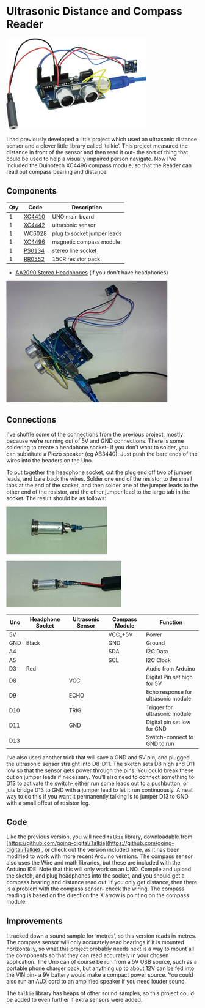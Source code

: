 # Ultrasonic Distance and Compass Reader

![](images/ultrasonic4.jpg)

I had previously developed a little project which used an  ultrasonic distance sensor and a clever little library called ‘talkie’. This  project measured the distance in front of the sensor and then read it out- the  sort of thing that could be used to help a visually impaired person navigate.  Now I’ve included the Duinotech XC4496 compass module, so that the Reader can  read out compass bearing and distance.

## Components

|Qty| Code | Description |
|---|---|---|
|1 | [XC4410](http://jaycar.com.au/p/XC4410) | UNO main board
|1 | [XC4442](http://jaycar.com.au/p/XC4442) | ultrasonic sensor
|1 | [WC6028](http://jaycar.com.au/p/WC6028) | plug to socket jumper leads
|1 | [XC4496](http://jaycar.com.au/p/XC4496) | magnetic compass module
|1 | [PS0134](http://jaycar.com.au/p/PS0134) | stereo line socket
|1 | [RR0552](http://jaycar.com.au/p/RR0552) | 150R resistor pack

* [AA2090 Stereo Headphones](https://jaycar.com.au/p/AA2090)
(if you don't have headphones)

![](images/ultrasonic3.jpg)

## Connections

I've shuffle some  of the connections from the previous project, mostly because we’re running out  of 5V and GND connections. There is some soldering to create a headphone  socket- if you don’t want to solder, you can substitute a Piezo speaker (eg  AB3440). Just push the bare ends of the wires into the headers on the Uno.

To put together the  headphone socket, cut the plug end off two of jumper leads, and bare back the  wires. Solder one end of the resistor to the small tabs at the end of the  socket, and then solder one of the jumper leads to the other end of the  resistor, and the other jumper lead to the large tab in the socket. The result  should be as follows:

![](images/ultrasonic1.jpg)

![](images/ultrasonic2.jpg)

|Uno |Headphone Socket |Ultrasonic Sensor |Compass Module |Function
|--- |--- |--- |--- |---
|5V|||VCC_+5V |Power
|GND|Black ||GND |Ground
|A4|||SDA |I2C Data
|A5|||SCL |I2C Clock
|D3|Red |||Audio from Arduino
|D8||VCC ||Digital Pin set high for 5V
|D9||ECHO ||Echo response for ultrasonic module
|D10||TRIG ||Trigger for ultrasonic module
|D11||GND ||Digital pin set low for GND
|D13||||Switch-connect to GND to run

I’ve also used another trick that will save a GND and 5V  pin, and plugged the ultrasonic sensor straight into D8-D11. The sketch sets D8  high and D11 low so that the sensor gets power through the pins. You could  break these out on jumper leads if necessary. You’ll also need to connect  something to D13 to activate the switch- either run some leads out to a  pushbutton, or juts bridge D13 to GND with a jumper lead to let it run  continuously. A neat way to do this if you want it permanently talking is to  jumper D13 to GND with a small offcut of resistor leg.

## Code

Like the previous version, you will need `talkie` library,  downloadable from [https://github.com/going-digital/Talkie](https://github.com/going-digital/Talkie) ,  or check out the version included here, as it has been modified to work with  more recent Arduino versions. The compass sensor also uses the Wire and math  libraries, but these are included with the Arduino IDE. Note that this will  only work on an UNO. Compile and upload the sketch, and plug headphones into  the socket, and you should get a compass bearing and distance read out. If you  only get distance, then there is a problem with the compass sensor- check the  wiring. The compass reading is based on the direction the X arrow is pointing on  the compass module.

## Improvements

I tracked down a sound sample for ‘metres’, so this version  reads in metres. The compass sensor will only accurately read bearings if it is  mounted horizontally, so what this project probably needs next is a way to  mount all the components so that they can read accurately in your chosen  application. The Uno can of course be run from a 5V USB source, such as a  portable phone charger pack, but anything up to about 12V can be fed into the  VIN pin- a 9V battery would make a compact power source. You could also run an  AUX cord to an amplified speaker if you need louder sound.

The `talkie` library has heaps of other sound samples, so  this project could be added to even further if extra sensors were added.
